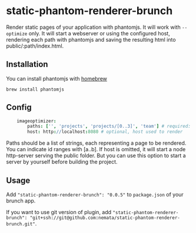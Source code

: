 # static-phantom-renderer-brunch

Render static pages of your application with phantomjs. It will work with `--optimize` only. It will start a webserver or using the configured host, rendering each path with phantomjs and saving the resulting html into public/:path/index.html.


## Installation
You can install phantomjs with [homebrew](http://mxcl.github.com/homebrew/)

```shell
brew install phantomjs
```

## Config
```coffeescript
	imageoptimizer:
		paths: ['', 'projects', 'projects/[0..3]', 'team'] # required: list of paths to render
		host: http://localhost:8080 # optional, host used to render
```
Paths should be a list of strings, each representing a page to be rendered. You can indicate id ranges with [a..b].
If host is omitted, it will start a node http-server serving the public folder. But you can use this option to start a server by yourself before building the project. 

## Usage
Add `"static-phantom-renderer-brunch": "0.0.5"` to `package.json` of your brunch app.

If you want to use git version of plugin, add
`"static-phantom-renderer-brunch": "git+ssh://git@github.com:nemata/static-phantom-renderer-brunch.git"`.
